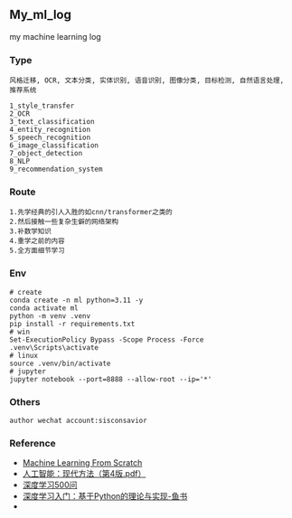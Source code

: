 ## My_ml_log

my machine learning log

### Type

```
风格迁移, OCR, 文本分类, 实体识别, 语音识别, 图像分类, 目标检测, 自然语言处理, 推荐系统

1_style_transfer
2_OCR
3_text_classification
4_entity_recognition
5_speech_recognition
6_image_classification
7_object_detection
8_NLP
9_recommendation_system
```

### Route

```text
1.先学经典的引人入胜的如cnn/transformer之类的
2.然后接触一些复杂生僻的网络架构
3.补数学知识
4.重学之前的内容
5.全方面细节学习
```

### Env

```shell
# create
conda create -n ml python=3.11 -y
conda activate ml
python -m venv .venv
pip install -r requirements.txt
# win
Set-ExecutionPolicy Bypass -Scope Process -Force
.venv\Scripts\activate
# linux
source .venv/bin/activate
# jupyter
jupyter notebook --port=8888 --allow-root --ip='*'
```

### Others

```text
author wechat account:sisconsavior
```

### Reference

- [Machine Learning From Scratch](https://www.youtube.com/watch?v=p1hGz0w_OCo&list=PLFJCJMjAqfRLtPS5TOdrr8c3Gv6M1djmi)
- [人工智能：现代方法（第4版.pdf）](pdf-no-links)
- [深度学习500问](https://github.com/aceliuchanghong/DeepLearning-500-questions)
- [深度学习入门：基于Python的理论与实现-鱼书](z_using_files/paper/《深度学习入门：基于Python的理论与实现》高清中文版-鱼书.pdf)
- 
